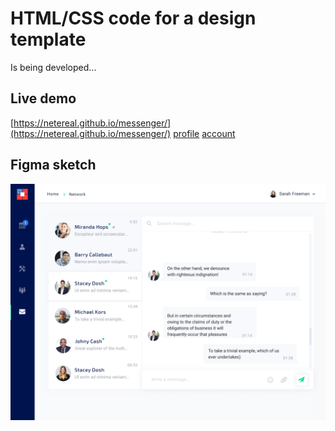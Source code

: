 # HTML/CSS code for a design template

Is being developed...

## Live demo

[https://netereal.github.io/messenger/](https://netereal.github.io/messenger/)
[profile](https://netereal.github.io/messenger/profile-personal.html)
[account](https://netereal.github.io/messenger/profile-account-settings.html)

## Figma sketch

![template.png](template.png)